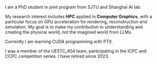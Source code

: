 I am a PhD student in joint program from SJTU and Shanghai AI lab. 

My research interest includes **HPC** applied in **Computer Graphics**, with a particular focus on GPU acceleration for rendering, reconstruction and simulation. My goal is to make my contribution to understanding and creating the physical world, not the imagined world from LLMs.

Currently I am learning CUDA programming with PTX.

I was a member of the UESTC_404 team, participating in the ICPC and CCPC competition series. I have retired since 2023. 






